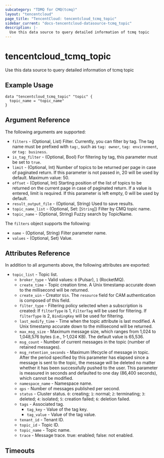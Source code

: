```yaml
---
subcategory: "TDMQ for CMQ(tcmq)"
layout: "tencentcloud"
page_title: "TencentCloud: tencentcloud_tcmq_topic"
sidebar_current: "docs-tencentcloud-datasource-tcmq_topic"
description: |-
  Use this data source to query detailed information of tcmq topic
---
```


# tencentcloud_tcmq_topic

Use this data source to query detailed information of tcmq topic

## Example Usage

```hcl
data "tencentcloud_tcmq_topic" "topic" {
  topic_name = "topic_name"
}
```

## Argument Reference

The following arguments are supported:

* `filters` - (Optional, List) Filter. Currently, you can filter by tag. The tag name must be prefixed with `tag:`, such as `tag: owner`, `tag: environment`, or `tag: business`.
* `is_tag_filter` - (Optional, Bool) For filtering by tag, this parameter must be set to `true`.
* `limit` - (Optional, Int) Number of topics to be returned per page in case of paginated return. If this parameter is not passed in, 20 will be used by default. Maximum value: 50.
* `offset` - (Optional, Int) Starting position of the list of topics to be returned on the current page in case of paginated return. If a value is entered, limit is required. If this parameter is left empty, 0 will be used by default.
* `result_output_file` - (Optional, String) Used to save results.
* `topic_name_list` - (Optional, Set: [`String`]) Filter by CMQ topic name.
* `topic_name` - (Optional, String) Fuzzy search by TopicName.

The `filters` object supports the following:

* `name` - (Optional, String) Filter parameter name.
* `values` - (Optional, Set) Value.

## Attributes Reference

In addition to all arguments above, the following attributes are exported:

* `topic_list` - Topic list.
  * `broker_type` - Valid values: `0` (Pulsar), `1` (RocketMQ).
  * `create_time` - Topic creation time. A Unix timestamp accurate down to the millisecond will be returned.
  * `create_uin` - Creator `Uin`. The `resource` field for CAM authentication is composed of this field.
  * `filter_type` - Filtering policy selected when a subscription is created: If `filterType` is 1, `FilterTag` will be used for filtering. If `filterType` is 2, `BindingKey` will be used for filtering.
  * `last_modify_time` - Time when the topic attribute is last modified. A Unix timestamp accurate down to the millisecond will be returned.
  * `max_msg_size` - Maximum message size, which ranges from 1,024 to 1,048,576 bytes (i.e., 1-1,024 KB). The default value is 65,536.
  * `msg_count` - Number of current messages in the topic (number of retained messages).
  * `msg_retention_seconds` - Maximum lifecycle of message in topic. After the period specified by this parameter has elapsed since a message is sent to the topic, the message will be deleted no matter whether it has been successfully pushed to the user. This parameter is measured in seconds and defaulted to one day (86,400 seconds), which cannot be modified.
  * `namespace_name` - Namespace name.
  * `qps` - Number of messages published per second.
  * `status` - Cluster status. `0`: creating; `1`: normal; `2`: terminating; `3`: deleted; `4`: isolated; `5`: creation failed; `6`: deletion failed.
  * `tags` - Associated tag.
    * `tag_key` - Value of the tag key.
    * `tag_value` - Value of the tag value.
  * `tenant_id` - Tenant ID.
  * `topic_id` - Topic ID.
  * `topic_name` - Topic name.
  * `trace` - Message trace. true: enabled; false: not enabled.


## Timeouts

<no value>


